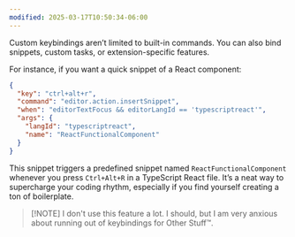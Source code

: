 ```yaml
---
modified: 2025-03-17T10:50:34-06:00
---
```

Custom keybindings aren’t limited to built-in commands. You can also bind snippets, custom tasks, or extension-specific features.

For instance, if you want a quick snippet of a React component:

```json
{
  "key": "ctrl+alt+r",
  "command": "editor.action.insertSnippet",
  "when": "editorTextFocus && editorLangId == 'typescriptreact'",
  "args": {
    "langId": "typescriptreact",
    "name": "ReactFunctionalComponent"
  }
}
```

This snippet triggers a predefined snippet named `ReactFunctionalComponent` whenever you press `Ctrl+Alt+R` in a TypeScript React file. It’s a neat way to supercharge your coding rhythm, especially if you find yourself creating a ton of boilerplate.

> [!NOTE] I don't use this feature a lot.
> I should, but I am very anxious about running out of keybindings for Other Stuff™.
